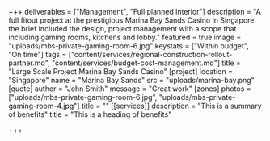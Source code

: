 +++
deliverables = ["Management", "Full planned interior"]
description = "A full fitout project at the prestigious Marina Bay Sands Casino in Singapore. the brief included the design, project management with a scope that including gaming rooms, kitchens and lobby."
featured = true
image = "uploads/mbs-private-gaming-room-6.jpg"
keystats = ["Within budget", "On time"]
tags = ["content/services/regional-construction-rollout-partner.md", "content/services/budget-cost-management.md"]
title = "Large Scale Project Marina Bay Sands Casino"
[project]
location = "Singapore"
name = "Marina Bay Sands"
src = "uploads/marina-bay.png"
[quote]
author = "John Smith"
message = "Great work"
[zones]
photos = ["uploads/mbs-private-gaming-room-6.jpg", "uploads/mbs-private-gaming-room-4.jpg"]
title = ""
[[services]]
description = "This is a summary of benefits"
title = "This is a heading of benefits"

+++
